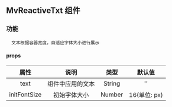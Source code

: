 ## MvReactiveTxt 组件

### 功能
```
  文本根据容器宽度，自适应字体大小进行展示
```

#### props
| 属性 | 说明 | 类型 | 默认值 |
| :------: | :----: | :----: | :--: |
| text | 组件中应用的文本 | String | '' |
| initFontSize | 初始字体大小 | Number | 16(单位: px) |